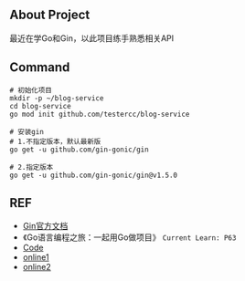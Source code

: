 ## About Project

最近在学Go和Gin，以此项目练手熟悉相关API

## Command

```shell
# 初始化项目
mkdir -p ~/blog-service
cd blog-service
go mod init github.com/testercc/blog-service

# 安装gin
# 1.不指定版本，默认最新版
go get -u github.com/gin-gonic/gin

# 2.指定版本
go get -u github.com/gin-gonic/gin@v1.5.0
```

## REF

- [Gin官方文档](https://github.com/gin-gonic/gin)
- 《Go语言编程之旅：一起用Go做项目》  `Current Learn: P63`
- [Code](https://github.com/go-programming-tour-book)
- [online1](https://e.dangdang.com/pc/reader/index.html?id=1901224143)
- [online2](https://golang2.eddycjy.com/posts/ch2/02-project-design/)